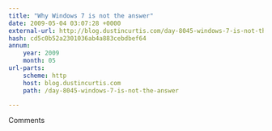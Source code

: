 ```yaml
---
title: "Why Windows 7 is not the answer"
date: 2009-05-04 03:07:28 +0000
external-url: http://blog.dustincurtis.com/day-8045-windows-7-is-not-the-answer
hash: cd5c0b52a2301036ab4a883cebdbef64
annum:
    year: 2009
    month: 05
url-parts:
    scheme: http
    host: blog.dustincurtis.com
    path: /day-8045-windows-7-is-not-the-answer

---
```


Comments
